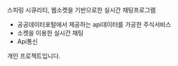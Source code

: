 스피링 시큐리티, 웹소켓을 기반으로한 실시간 채팅프로그램

- 공공데이터포털에서 제공하는 api데이터를 가공한 주식서비스
- 소켓을 이용한 실시간 채팅
- Api통신
  
개인 프로젝트입니다.

